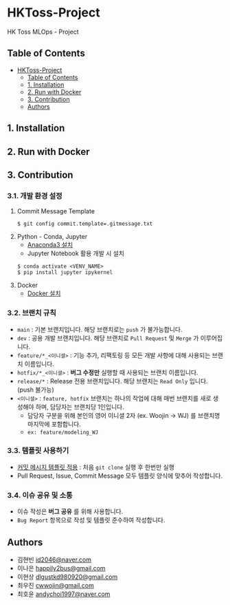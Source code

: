 # HKToss-Project

HK Toss MLOps - Project

## Table of Contents

- [HKToss-Project](#hktoss-project)
  - [Table of Contents](#table-of-contents)
  - [1. Installation](#1-installation)
  - [2. Run with Docker](#2-run-with-docker)
  - [3. Contribution](#3-contribution)
  - [Authors](#authors)

## 1. Installation

## 2. Run with Docker

## 3. Contribution

### 3.1. 개발 환경 설정

1. Commit Message Template
    ```shell
    $ git config commit.template=.gitmessage.txt
    ```
2. Python - Conda, Jupyter
    - [Anaconda3 설치](https://docs.anaconda.com/anaconda/install/windows/)
    - Jupyter Notebook 활용 개발 시 설치
    ```shell
    $ conda activate <VENV_NAME>
    $ pip install jupyter ipykernel
    ```
3. Docker
    - [Docker 설치](https://docs.docker.com/desktop/install/windows-install/)

### 3.2. 브랜치 규칙

-   `main` : 기본 브랜치입니다. 해당 브랜치로는 `push` 가 불가능합니다.
-   `dev` : 공용 개발 브랜치입니다. 해당 브랜치로 `Pull Request` 및 `Merge` 가 이루어집니다.
-   `feature/*_<이니셜>` : 기능 추가, 리팩토링 등 모든 개발 사항에 대해 사용되는 브랜치 이름입니다.
-   `hotfix/*_<이니셜>` : **버그 수정만** 실행할 때 사용되는 브랜치 이름입니다.
-   `release/*` : Release 전용 브랜치입니다. 해당 브랜치는 `Read Only` 입니다. (push 불가능)
-   `<이니셜>` : `feature, hotfix` 브랜치는 하나의 작업에 대해 매번 브랜치를 새로 생성해야 하며, 담당자는 브랜치당 1인입니다.
    -   담당자 구분을 위해 본인의 영어 이니셜 2자 (ex. Woojin -> WJ) 를 브랜치명 마지막에 포함합니다.
    -   `ex: feature/modeling_WJ`

### 3.3. 템플릿 사용하기

-   [커밋 메시지 템플릿 적용](#2-run-with-docker) : 처음 `git clone` 실행 후 한번만 실행
-   Pull Request, Issue, Commit Message 모두 템플릿 양식에 맞추어 작성합니다.

### 3.4. 이슈 공유 및 소통

-   이슈 작성은 **버그 공유** 를 위해 사용합니다.
-   `Bug Report` 항목으로 작성 및 템플릿 준수하여 작성합니다.

## Authors

-   김현빈 [id2046@naver.com](id2046@naver.com)
-   이나은 [happily2bus@gmail.com](happily2bus@gmail.com)
-   이현상 [dlgustkd980920@gmail.com](dlgustkd980920@gmail.com)
-   최우진 [cwwojin@gmail.com](cwwojin@gmail.com)
-   최호윤 [andychoi1997@naver.com](andychoi1997@naver.com)
